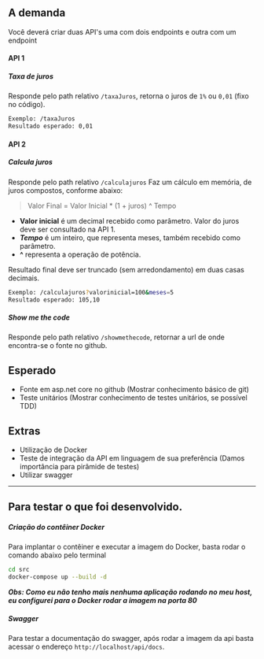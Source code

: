 ## A demanda
Você deverá criar duas API's uma com dois endpoints e outra com um endpoint

#### API 1
##### Taxa de juros

Responde pelo path relativo `/taxaJuros`, retorna o juros de `1%` ou `0,01` (fixo no código).
```sh 
Exemplo: /taxaJuros 
Resultado esperado: 0,01
```

#### API 2
##### Calcula juros
Responde pelo path relativo `/calculajuros`
Faz um cálculo em memória, de juros compostos, conforme abaixo: 
> Valor Final = Valor Inicial * (1 + juros) ^ Tempo

- **Valor inicial** é um decimal recebido como parâmetro. Valor do juros deve ser consultado na API 1.
- ***Tempo*** é um inteiro, que representa meses, também recebido como parâmetro.
- **^** representa a operação de potência.

Resultado final deve ser truncado (sem arredondamento) em duas casas decimais.
```sh 
Exemplo: /calculajuros?valorinicial=100&meses=5 
Resultado esperado: 105,10
```
##### Show me the code
Responde pelo path relativo `/showmethecode`, retornar a url de onde encontra-se o fonte no github.

## Esperado
- Fonte em asp.net core no github (Mostrar conhecimento básico de git)
- Teste unitários (Mostrar conhecimento de testes unitários, se possível TDD)

## Extras
- Utilização de Docker
- Teste de integração da API em linguagem de sua preferência (Damos importância para pirâmide de testes)
- Utilizar swagger

___
Para testar o que foi desenvolvido.
---
##### Criação do contêiner Docker
Para implantar o contêiner e executar a imagem do Docker, basta rodar o comando abaixo pelo terminal
```sh 
cd src
docker-compose up --build -d
```

***Obs: Como eu não tenho mais nenhuma aplicação rodando no meu host, eu configurei para o Docker rodar a imagem na porta 80***
##### Swagger
Para testar a documentação do swagger, após rodar a imagem da api basta acessar o endereço `http://localhost/api/docs`.
